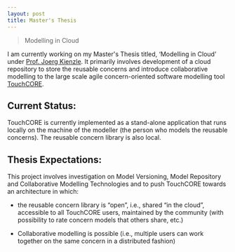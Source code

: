 ```yaml
---
layout: post
title: Master's Thesis
---
```




>  Modelling in Cloud

I am currently working on my Master's Thesis titled, ‘Modelling in Cloud’ under [Prof. Joerg Kienzle](http://cs.mcgill.ca/~joerg/Home/Jorgs_Home.html). It primarily involves development of a cloud repository to store the reusable concerns and introduce collaborative modelling to the large scale agile concern-oriented software modelling tool [TouchCORE](http://touchcore.cs.mcgill.ca/).

## Current Status:

TouchCORE is currently implemented as a stand-alone application that runs locally on the machine of the modeller (the person who models the reusable concerns). The reusable concern library is also local.

## Thesis Expectations:

This project involves investigation on Model Versioning, Model Repository and Collaborative Modelling Technologies and to push TouchCORE towards an architecture in which:

- the reusable concern library is “open”, i.e., shared “in the cloud”, accessible to all TouchCORE users, maintained by the community (with possibility to rate concern models that others share, etc.)

- Collaborative modelling is possible (i.e., multiple users can work together on the same concern in a distributed fashion)

